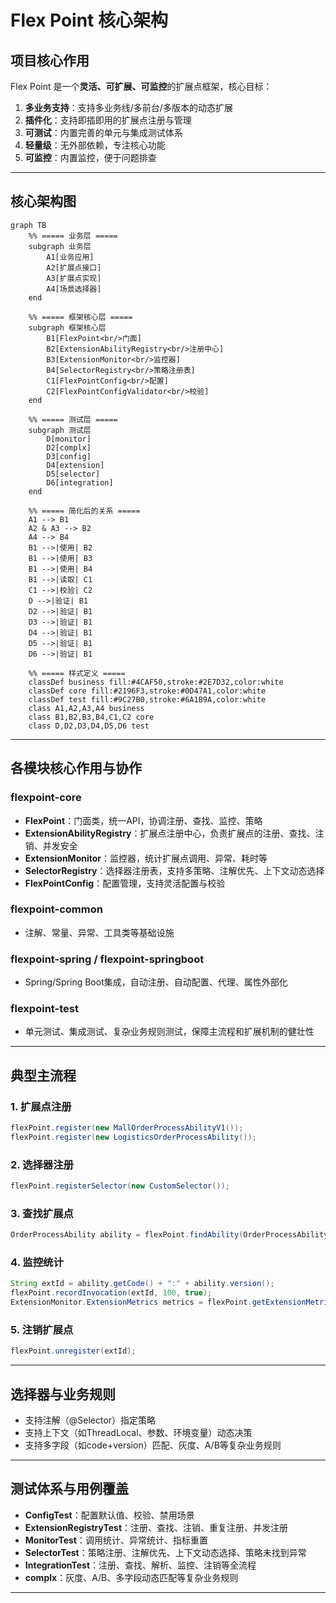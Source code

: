 # Flex Point 核心架构

## 项目核心作用

Flex Point 是一个**灵活、可扩展、可监控**的扩展点框架，核心目标：

1. **多业务支持**：支持多业务线/多前台/多版本的动态扩展
2. **插件化**：支持即插即用的扩展点注册与管理
3. **可测试**：内置完善的单元与集成测试体系
4. **轻量级**：无外部依赖，专注核心功能
5. **可监控**：内置监控，便于问题排查

---

## 核心架构图

```mermaid
graph TB
    %% ===== 业务层 =====
    subgraph 业务层
        A1[业务应用]
        A2[扩展点接口]
        A3[扩展点实现]
        A4[场景选择器]
    end

    %% ===== 框架核心层 =====
    subgraph 框架核心层
        B1[FlexPoint<br/>门面]
        B2[ExtensionAbilityRegistry<br/>注册中心]
        B3[ExtensionMonitor<br/>监控器]
        B4[SelectorRegistry<br/>策略注册表]
        C1[FlexPointConfig<br/>配置]
        C2[FlexPointConfigValidator<br/>校验]
    end

    %% ===== 测试层 =====
    subgraph 测试层
        D[monitor]
      	D2[complx]
      	D3[config]
      	D4[extension]
      	D5[selector]
      	D6[integration]
    end

    %% ===== 简化后的关系 =====
    A1 --> B1
    A2 & A3 --> B2
    A4 --> B4
    B1 -->|使用| B2
    B1 -->|使用| B3
    B1 -->|使用| B4
    B1 -->|读取| C1
    C1 -->|校验| C2
    D -->|验证| B1
    D2 -->|验证| B1
    D3 -->|验证| B1
    D4 -->|验证| B1
    D5 -->|验证| B1
    D6 -->|验证| B1
    
    %% ===== 样式定义 =====
    classDef business fill:#4CAF50,stroke:#2E7D32,color:white
    classDef core fill:#2196F3,stroke:#0D47A1,color:white
    classDef test fill:#9C27B0,stroke:#6A1B9A,color:white
    class A1,A2,A3,A4 business
    class B1,B2,B3,B4,C1,C2 core
    class D,D2,D3,D4,D5,D6 test
```

---

## 各模块核心作用与协作

### flexpoint-core
- **FlexPoint**：门面类，统一API，协调注册、查找、监控、策略
- **ExtensionAbilityRegistry**：扩展点注册中心，负责扩展点的注册、查找、注销、并发安全
- **ExtensionMonitor**：监控器，统计扩展点调用、异常、耗时等
- **SelectorRegistry**：选择器注册表，支持多策略、注解优先、上下文动态选择
- **FlexPointConfig**：配置管理，支持灵活配置与校验

### flexpoint-common
- 注解、常量、异常、工具类等基础设施

### flexpoint-spring / flexpoint-springboot
- Spring/Spring Boot集成，自动注册、自动配置、代理、属性外部化

### flexpoint-test
- 单元测试、集成测试、复杂业务规则测试，保障主流程和扩展机制的健壮性

---

## 典型主流程

### 1. 扩展点注册
```java
flexPoint.register(new MallOrderProcessAbilityV1());
flexPoint.register(new LogisticsOrderProcessAbility());
```

### 2. 选择器注册
```java
flexPoint.registerSelector(new CustomSelector());
```

### 3. 查找扩展点
```java
OrderProcessAbility ability = flexPoint.findAbility(OrderProcessAbility.class, context);
```

### 4. 监控统计
```java
String extId = ability.getCode() + ":" + ability.version();
flexPoint.recordInvocation(extId, 100, true);
ExtensionMonitor.ExtensionMetrics metrics = flexPoint.getExtensionMetrics(extId);
```

### 5. 注销扩展点
```java
flexPoint.unregister(extId);
```

---

## 选择器与业务规则
- 支持注解（@Selector）指定策略
- 支持上下文（如ThreadLocal、参数、环境变量）动态决策
- 支持多字段（如code+version）匹配、灰度、A/B等复杂业务规则

---

## 测试体系与用例覆盖

- **ConfigTest**：配置默认值、校验、禁用场景
- **ExtensionRegistryTest**：注册、查找、注销、重复注册、并发注册
- **MonitorTest**：调用统计、异常统计、指标重置
- **SelectorTest**：策略注册、注解优先、上下文动态选择、策略未找到异常
- **IntegrationTest**：注册、查找、解析、监控、注销等全流程
- **complx**：灰度、A/B、多字段动态匹配等复杂业务规则

---